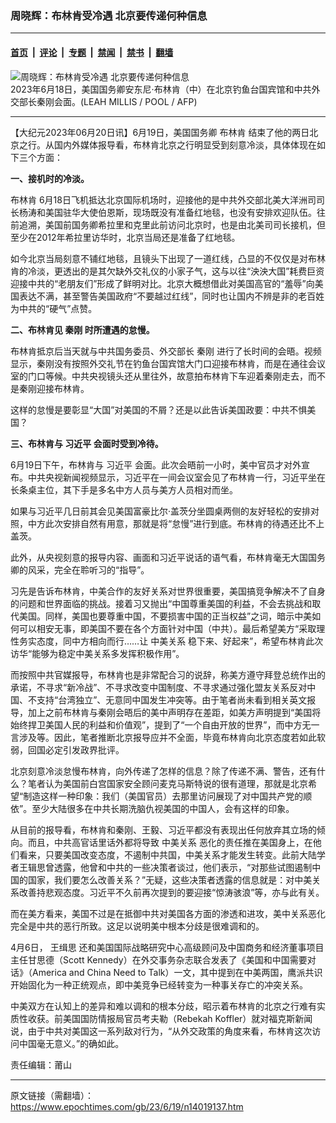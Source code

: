 ### 周晓辉：布林肯受冷遇 北京要传递何种信息

---

#### [首页](../../../..?n14019137) &nbsp;|&nbsp; [评论](../../../../../epoch-comment?n14019137) &nbsp;|&nbsp; [专题](../../../../../epoch-special?n14019137) &nbsp;|&nbsp; [禁闻](../../../../../epoch-news?n14019137) &nbsp;|&nbsp; [禁书](../../../../../books?n14019137) &nbsp;|&nbsp; [翻墙](https://github.com/gfw-breaker/nogfw/blob/master/README.md?n14019137)


<div><img alt="周晓辉：布林肯受冷遇 北京要传递何种信息" class="attachment-djy_600_400 size-djy_600_400 wp-post-image" src="https://i.epochtimes.com/assets/uploads/2023/06/id14018471-000_33K67TP-600x400.jpg"/>
<div class="caption">
 2023年6月18日，美国国务卿安东尼·布林肯（中）在北京钓鱼台国宾馆和中共外交部长秦刚会面。(LEAH MILLIS / POOL / AFP)
</div></div><hr/><div class="post_content" id="artbody" itemprop="articleBody">
 <!-- article content begin -->
 <p>
  【大纪元2023年06月20日讯】6月19日，美国国务卿
  <ok href="https://www.epochtimes.com/gb/tag/%E5%B8%83%E6%9E%97%E8%82%AF.html">
   布林肯
  </ok>
  结束了他的两日北京之行。从国内外媒体报导看，布林肯北京之行明显受到刻意冷淡，具体体现在如下三个方面：
 </p>
 <p>
  <strong>
   一、接机时的冷淡。
  </strong>
 </p>
 <p>
  <ok href="https://www.epochtimes.com/gb/tag/%E5%B8%83%E6%9E%97%E8%82%AF.html">
   布林肯
  </ok>
  6月18日飞机抵达北京国际机场时，迎接他的是中共外交部北美大洋洲司司长杨涛和美国驻华大使伯恩斯，现场既没有准备红地毯，也没有安排欢迎队伍。往前追溯，美国前国务卿希拉里和克里此前访问北京时，也是由北美司司长接机，但至少在2012年希拉里访华时，北京当局还是准备了红地毯。
 </p>
 <p>
  如今北京当局刻意不铺红地毯，且镜头下出现了一道红线，凸显的不仅仅是对布林肯的冷淡，更透出的是其欠缺外交礼仪的小家子气，这与以往“泱泱大国”耗费巨资迎接中共的“老朋友们”形成了鲜明对比。北京大概想借此对美国高官的“羞辱”向美国表达不满，甚至警告美国政府“不要越过红线”，同时也让国内不辨是非的老百姓为中共的“硬气”点赞。
 </p>
 <p>
  <strong>
   二、布林肯见
   <ok href="https://www.epochtimes.com/gb/tag/%E7%A7%A6%E5%88%9A.html">
    秦刚
   </ok>
   时所遭遇的怠慢。
  </strong>
 </p>
 <p>
  布林肯抵京后当天就与中共国务委员、外交部长
  <ok href="https://www.epochtimes.com/gb/tag/%E7%A7%A6%E5%88%9A.html">
   秦刚
  </ok>
  进行了长时间的会晤。视频显示，秦刚没有按照外交礼节在钓鱼台国宾馆大门口迎接布林肯，而是在通往会议室的门口等候。中共央视镜头还从里往外，故意拍布林肯下车迎着秦刚走去，而不是秦刚迎接布林肯。
 </p>
 <p>
  这样的怠慢是要彰显“大国”对美国的不屑？还是以此告诉美国政要：中共不惧美国？
 </p>
 <p>
  <strong>
   三、布林肯与
   <ok href="https://www.epochtimes.com/gb/tag/%E4%B9%A0%E8%BF%91%E5%B9%B3.html">
    习近平
   </ok>
   会面时受到冷待。
  </strong>
 </p>
 <p>
  6月19日下午，布林肯与
  <ok href="https://www.epochtimes.com/gb/tag/%E4%B9%A0%E8%BF%91%E5%B9%B3.html">
   习近平
  </ok>
  会面。此次会晤前一小时，美中官员才对外宣布。中共央视新闻视频显示，习近平在一间会议室会见了布林肯一行，习近平坐在长条桌主位，其下手是多名中方人员与美方人员相对而坐。
 </p>
 <p>
  如果与习近平几日前其会见美国富豪比尔·盖茨分坐圆桌两侧的友好轻松的安排对照，中方此次安排自然有用意，那就是将“怠慢”进行到底。布林肯的待遇还比不上盖茨。
 </p>
 <p>
  此外，从央视刻意的报导内容、画面和习近平说话的语气看，布林肯毫无大国国务卿的风采，完全在聆听习的“指导”。
 </p>
 <p>
  习先是告诉布林肯，中美合作的友好关系对世界很重要，美国搞竞争解决不了自身的问题和世界面临的挑战。接着习又抛出“中国尊重美国的利益，不会去挑战和取代美国。同样，美国也要尊重中国，不要损害中国的正当权益”之词，暗示中美如何可以相安无事，即美国不要在各个方面针对中国（中共）。最后希望美方“采取理性务实态度，同中方相向而行……让
  <ok href="https://www.epochtimes.com/gb/tag/%E4%B8%AD%E7%BE%8E%E5%85%B3%E7%B3%BB.html">
   中美关系
  </ok>
  稳下来、好起来”，希望布林肯此次访华“能够为稳定中美关系多发挥积极作用”。
 </p>
 <p>
  而按照中共官媒报导，布林肯也是非常配合习的说辞，称美方遵守拜登总统作出的承诺，不寻求“新冷战”、不寻求改变中国制度、不寻求通过强化盟友关系反对中国、不支持“台湾独立”、无意同中国发生冲突等。由于笔者尚未看到相关英文报导，加上之前布林肯与秦刚会晤后的美中声明存在差距，如美方声明提到“美国将始终捍卫美国人民的利益和价值观”，提到了“一个自由开放的世界”，而中方无一言涉及等。因此，笔者推断北京报导应并不全面，毕竟布林肯向北京态度若如此软弱，回国必定引发政界批评。
 </p>
 <p>
  北京刻意冷淡怠慢布林肯，向外传递了怎样的信息？除了传递不满、警告，还有什么？笔者认为美国前白宫国家安全顾问麦克马斯特说的很有道理，那就是北京希望“制造这样一种印象：我们（美国官员）去那里访问展现了对中国共产党的顺依”。至少大陆很多在中共长期洗脑仇视美国的中国人，会有这样的印象。
 </p>
 <p>
  从目前的报导看，布林肯和秦刚、王毅、习近平都没有表现出任何放弃其立场的倾向。而且，中共高官话里话外都将导致
  <ok href="https://www.epochtimes.com/gb/tag/%E4%B8%AD%E7%BE%8E%E5%85%B3%E7%B3%BB.html">
   中美关系
  </ok>
  恶化的责任推在美国身上，在他们看来，只要美国改变态度，不遏制中共国，中美关系才能发生转变。此前大陆学者王辑思曾透露，他曾和中共的一些决策者谈过，他们表示，“对那些试图遏制中国的国家，我们要怎么改善关系？”无疑，这些决策者透露的信息就是：对中美关系改善持悲观态度。习近平不久前再次提到的要迎接“惊涛骇浪”等，亦与此有关。
 </p>
 <p>
  而在美方看来，美国不过是在抵御中共对美国各方面的渗透和进攻，美中关系恶化完全是中共的恶行所致。这足以说明美中根本分歧是很难调和的。
 </p>
 <p>
  4月6日，
  <ok href="https://www.epochtimes.com/gb/tag/%E7%8E%8B%E7%BC%89%E6%80%9D.html">
   王缉思
  </ok>
  还和美国国际战略研究中心高级顾问及中国商务和经济董事项目主任甘思德（Scott Kennedy）在外交事务杂志联合发表了《美国和中国需要对话》（America and China Need to Talk）一文，其中提到在中美两国，鹰派共识开始固化为一种正统观点，即中美竞争已经转变为一种事关存亡的冲突关系。
 </p>
 <p>
  中美双方在认知上的差异和难以调和的根本分歧，昭示着布林肯的北京之行难有实质性收获。前美国国防情报局官员考夫勒（Rebekah Koffler）就对福克斯新闻说，由于中共对美国这一系列敌对行为，“从外交政策的角度来看，布林肯这次访问中国毫无意义。”的确如此。
 </p>
 <p>
  责任编辑：莆山
 </p>
 <!-- article content end -->
 <div id="below_article_ad">
 </div>
</div>


---

原文链接（需翻墙）：https://www.epochtimes.com/gb/23/6/19/n14019137.htm